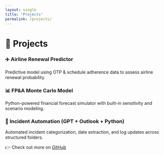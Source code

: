 ```yaml
---
layout: single
title: "Projects"
permalink: /projects/
---
```


# 🔧 Projects

### ✈️ Airline Renewal Predictor
Predictive model using OTP & schedule adherence data to assess airline renewal probability.

### 📊 FP&A Monte Carlo Model
Python-powered financial forecast simulator with built-in sensitivity and scenario modeling.

### 🧠 Incident Automation (GPT + Outlook + Python)
Automated incident categorization, date extraction, and log updates across structured folders.

👉 Check out more on [GitHub](https://github.com/salemeid)
